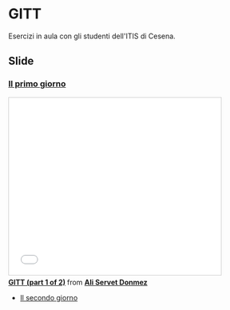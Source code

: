GITT
====

Esercizi in aula con gli studenti dell'ITIS di Cesena.


Slide
-----

### [Il primo giorno](http://www.slideshare.net/aliservetdonmez/gitt-part-1-of-2)

<iframe src="//www.slideshare.net/slideshow/embed_code/41794764" width="425" height="355" frameborder="0" marginwidth="0" marginheight="0" scrolling="no" style="border:1px solid #CCC; border-width:1px; margin-bottom:5px; max-width: 100%;" allowfullscreen> </iframe> <div style="margin-bottom:5px"> <strong> <a href="//www.slideshare.net/aliservetdonmez/gitt-part-1-of-2" title="GITT (part 1 of 2)" target="_blank">GITT (part 1 of 2)</a> </strong> from <strong><a href="//www.slideshare.net/aliservetdonmez" target="_blank">Ali Servet Donmez</a></strong> </div>

* [Il secondo giorno](http://www.slideshare.net/aliservetdonmez/gitt-part-2-of-2)
